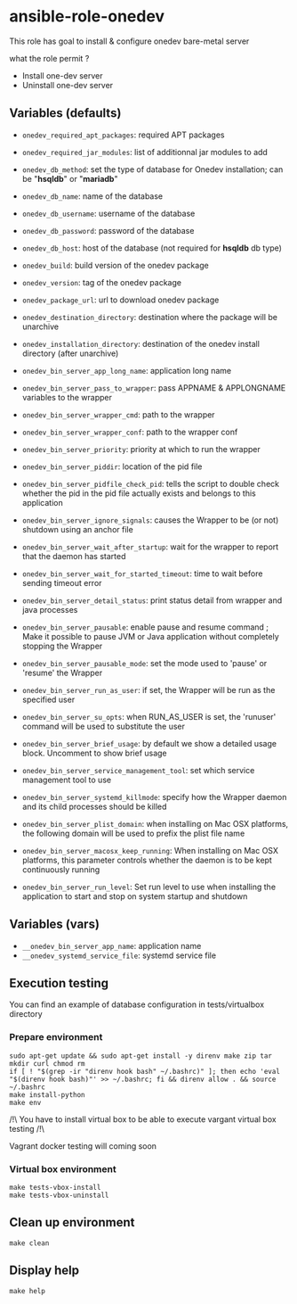 # ansible-role-onedev

This role has goal to install & configure onedev bare-metal server  

what the role permit ?  
- Install one-dev server  
- Uninstall one-dev server  

## Variables (defaults)

* ``onedev_required_apt_packages``: required APT packages 

* ``onedev_required_jar_modules``: list of additionnal jar modules to add  

* ``onedev_db_method``: set the type of database for Onedev installation; can be "**hsqldb**" or "**mariadb**"  
* ``onedev_db_name``: name of the database  
* ``onedev_db_username``: username of the database  
* ``onedev_db_password``: password of the database  
* ``onedev_db_host``: host of the database (not required for **hsqldb** db type)  

* ``onedev_build``: build version of the onedev package  
* ``onedev_version``: tag of the onedev package  
* ``onedev_package_url``: url to download onedev package  
* ``onedev_destination_directory``: destination where the package will be unarchive  
* ``onedev_installation_directory``: destination of the onedev install directory (after unarchive)     
* ``onedev_bin_server_app_long_name``: application long name
* ``onedev_bin_server_pass_to_wrapper``: pass APPNAME & APPLONGNAME variables to the wrapper   
* ``onedev_bin_server_wrapper_cmd``: path to the wrapper  
* ``onedev_bin_server_wrapper_conf``: path to the wrapper conf
* ``onedev_bin_server_priority``: priority at which to run the wrapper  
* ``onedev_bin_server_piddir``: location of the pid file  
* ``onedev_bin_server_pidfile_check_pid``: tells the script to double check whether the pid in the pid file actually exists and belongs to this application  
* ``onedev_bin_server_ignore_signals``: causes the Wrapper to be (or not) shutdown using an anchor file  
* ``onedev_bin_server_wait_after_startup``: wait for the wrapper to report that the daemon has started   
* ``onedev_bin_server_wait_for_started_timeout``: time to wait before sending timeout error    
* ``onedev_bin_server_detail_status``: print status detail from wrapper and java processes  
* ``onedev_bin_server_pausable``: enable pause and resume command ; Make it possible to pause JVM or Java application without completely stopping the Wrapper  
* ``onedev_bin_server_pausable_mode``: set the mode used to 'pause' or 'resume' the Wrapper  
* ``onedev_bin_server_run_as_user``: if set, the Wrapper will be run as the specified user  
* ``onedev_bin_server_su_opts``: when RUN_AS_USER is set, the 'runuser' command will be used to substitute the user
* ``onedev_bin_server_brief_usage``: by default we show a detailed usage block.  Uncomment to show brief usage
* ``onedev_bin_server_service_management_tool``: set which service management tool to use  
* ``onedev_bin_server_systemd_killmode``: specify how the Wrapper daemon and its child processes should be killed
* ``onedev_bin_server_plist_domain``: when installing on Mac OSX platforms, the following domain will be used to prefix the plist file name
* ``onedev_bin_server_macosx_keep_running``: When installing on Mac OSX platforms, this parameter controls whether the daemon is to be kept continuously running
* ``onedev_bin_server_run_level``: Set run level to use when installing the application to start and stop on system startup and shutdown

## Variables (vars)
* ``__onedev_bin_server_app_name``: application name  
* ``__onedev_systemd_service_file``: systemd service file  

## Execution testing

You can find an example of database configuration in tests/virtualbox directory  

### Prepare environment
```
sudo apt-get update && sudo apt-get install -y direnv make zip tar mkdir curl chmod rm  
if [ ! "$(grep -ir "direnv hook bash" ~/.bashrc)" ]; then echo 'eval "$(direnv hook bash)"' >> ~/.bashrc; fi && direnv allow . && source ~/.bashrc  
make install-python  
make env  
```

/!\ You have to install virtual box to be able to execute vargant virtual box testing /!\  

Vagrant docker testing will coming soon   

### Virtual box environment
```
make tests-vbox-install  
make tests-vbox-uninstall  
```
## Clean up environment

``make clean``  

## Display help
``make help``
